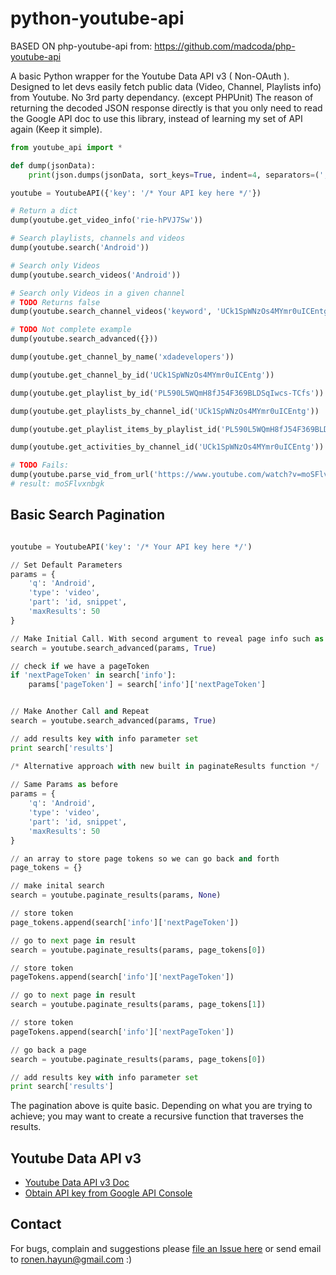 python-youtube-api
==================

BASED ON php-youtube-api from: https://github.com/madcoda/php-youtube-api

A basic Python wrapper for the Youtube Data API v3 ( Non-OAuth ). Designed to let devs easily 
fetch public data (Video, Channel, Playlists info) from Youtube. No 3rd party dependancy. (except PHPUnit)
The reason of returning the decoded JSON response directly is that you only need to read the Google API doc 
to use this library, instead of learning my set of API again (Keep it simple).

```python
from youtube_api import *

def dump(jsonData):
    print(json.dumps(jsonData, sort_keys=True, indent=4, separators=(',', ': ')))

youtube = YoutubeAPI({'key': '/* Your API key here */'})

# Return a dict
dump(youtube.get_video_info('rie-hPVJ7Sw'))

# Search playlists, channels and videos
dump(youtube.search('Android'))

# Search only Videos
dump(youtube.search_videos('Android'))

# Search only Videos in a given channel
# TODO Returns false
dump(youtube.search_channel_videos('keyword', 'UCk1SpWNzOs4MYmr0uICEntg', 50))

# TODO Not complete example
dump(youtube.search_advanced({}))

dump(youtube.get_channel_by_name('xdadevelopers'))

dump(youtube.get_channel_by_id('UCk1SpWNzOs4MYmr0uICEntg'))

dump(youtube.get_playlist_by_id('PL590L5WQmH8fJ54F369BLDSqIwcs-TCfs'))

dump(youtube.get_playlists_by_channel_id('UCk1SpWNzOs4MYmr0uICEntg'))

dump(youtube.get_playlist_items_by_playlist_id('PL590L5WQmH8fJ54F369BLDSqIwcs-TCfs'))

dump(youtube.get_activities_by_channel_id('UCk1SpWNzOs4MYmr0uICEntg'))

# TODO Fails:
dump(youtube.parse_vid_from_url('https://www.youtube.com/watch?v=moSFlvxnbgk'))
# result: moSFlvxnbgk
```

## Basic Search Pagination
```python

youtube = YoutubeAPI('key': '/* Your API key here */')

// Set Default Parameters
params = {
    'q': 'Android',
    'type': 'video',
    'part': 'id, snippet',
    'maxResults': 50
}

// Make Initial Call. With second argument to reveal page info such as page tokens.
search = youtube.search_advanced(params, True)

// check if we have a pageToken
if 'nextPageToken' in search['info']:
    params['pageToken'] = search['info']['nextPageToken']


// Make Another Call and Repeat
search = youtube.search_advanced(params, True)          

// add results key with info parameter set
print search['results'] 

/* Alternative approach with new built in paginateResults function */
 
// Same Params as before
params = {
    'q': 'Android',
    'type': 'video',
    'part': 'id, snippet',
    'maxResults': 50
}

// an array to store page tokens so we can go back and forth
page_tokens = {}

// make inital search
search = youtube.paginate_results(params, None)

// store token
page_tokens.append(search['info']['nextPageToken'])

// go to next page in result
search = youtube.paginate_results(params, page_tokens[0])

// store token
pageTokens.append(search['info']['nextPageToken'])

// go to next page in result
search = youtube.paginate_results(params, page_tokens[1])

// store token
pageTokens.append(search['info']['nextPageToken'])

// go back a page
search = youtube.paginate_results(params, page_tokens[0])

// add results key with info parameter set
print search['results']

```

The pagination above is quite basic. Depending on what you are trying to achieve; you may want to create a recursive function that traverses the results.

## Youtube Data API v3
- [Youtube Data API v3 Doc](https://developers.google.com/youtube/v3/)
- [Obtain API key from Google API Console](http://code.google.com/apis/console)

## Contact
For bugs, complain and suggestions please [file an Issue here](https://github.com/rhayun/python-youtube-api/issues) 
or send email to ronen.hayun@gmail.com :)
